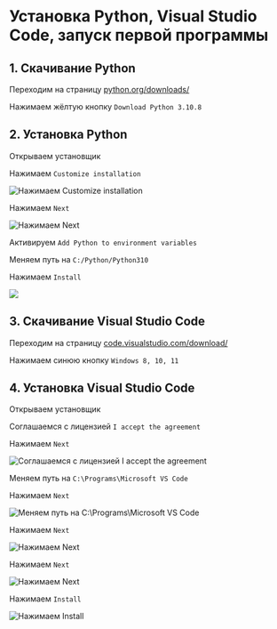 # Установка Python, Visual Studio Code, запуск первой программы

## 1. Скачивание Python

Переходим на страницу [python.org/downloads/](https://www.python.org/downloads/)

Нажимаем жёлтую кнопку ```Download Python 3.10.8```


## 2. Установка Python

Открываем установщик

Нажимаем ```Customize installation```

![Нажимаем ```Customize installation```](/screen/Screenshot_2.png)

Нажимаем ```Next```

![Нажимаем ```Next```](/screen/Screenshot_3.png)

Активируем ```Add Python to environment variables```

Меняем путь на ```C:/Python/Python310```

Нажимаем ```Install```

![](/screen/Screenshot_4.png)


## 3. Скачивание Visual Studio Code

Переходим на страницу [code.visualstudio.com/download/](https://code.visualstudio.com/download)

Нажимаем синюю кнопку ```Windows 8, 10, 11```


## 4. Установка Visual Studio Code

Открываем установщик

Соглашаемся с лицензией ```I accept the agreement```

Нажимаем ```Next```

![Соглашаемся с лицензией ```I accept the agreement```](/screen/Screenshot_6.png)

Меняем путь на ```C:\Programs\Microsoft VS Code```

Нажимаем ```Next```

![Меняем путь на ```C:\Programs\Microsoft VS Code```](/screen/Screenshot_7.png)

Нажимаем ```Next```

![Нажимаем ```Next```](/screen/Screenshot_8.png)

Нажимаем ```Next```

![Нажимаем ```Next```](/screen/Screenshot_9.png)

Нажимаем ```Install```

![Нажимаем ```Install```](/screen/Screenshot_10.png)
